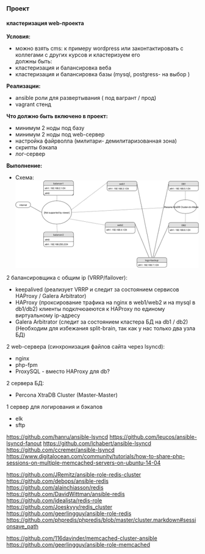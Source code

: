 ### Проект
#### кластеризация web-проекта

**Условия:**  
- можно взять cms: к примеру wordpress или законтактировать с коллегами с других курсов и кластеризуем его  
должны быть:  
- кластеризация и балансировка веба  
- кластеризация и балансировка базы (mysql, postgress- на выбор )  

**Реализации:**  
- ansible роли для развертывания ( под вагрант / прод)  
- vagrant стенд  

**Что должно быть включено в проект:**  
- минимум 2 ноды под базу  
- минимум 2 ноды под web-сервер  
- настройка файрволла (милитари- демилитаризованная зона)  
- скрипты бэкапа  
- лог-сервер  


**Выполнение:**  

- Схема:
![schema](https://raw.githubusercontent.com/YogSottot/otus_linux_1804/master/5.Project/Networkchart_cluster.svg?sanitize=true)

2 балансировщика с общим ip (VRRP/failover):  
- keepalived (реализует VRRP и следит за состоянием сервисов HAProxy / Galera Arbitrator)  
- HAProxy (проксирование трафика на nginx в web1/web2 и на mysql в db1/db2)  клиенты подклчюаеются к HAProxy по единому виртуальному ip-адресу
- Galera Arbitrator (следит за состоянием кластера БД на db1 / db2)  (Необходим для избежания split-brain, так как у нас только два узла БД)

2 web-сервера (синхронизация файлов сайта через lsyncd):  
- nginx  
- php-fpm  
- ProxySQL - вместо HAProxy для db?

2 сервера БД:
- Percona XtraDB Cluster (Master-Master)

1 сервер для логирования и бэкапов
- elk
- sftp

https://github.com/hanru/ansible-lsyncd
https://github.com/leucos/ansible-lsyncd-fanout
https://github.com/lchabert/ansible-lsyncd
https://github.com/ccremer/ansible-lsyncd
https://www.digitalocean.com/community/tutorials/how-to-share-php-sessions-on-multiple-memcached-servers-on-ubuntu-14-04

https://github.com/JRemitz/ansible-role-redis-cluster
https://github.com/debops/ansible-redis
https://github.com/alainchiasson/redis
https://github.com/DavidWittman/ansible-redis
https://github.com/idealista/redis-role
https://github.com/Joeskyyy/redis_cluster
https://github.com/geerlingguy/ansible-role-redis
https://github.com/phpredis/phpredis/blob/master/cluster.markdown#sessionsave_path

https://github.com/116davinder/memcached-cluster-ansible
https://github.com/geerlingguy/ansible-role-memcached
